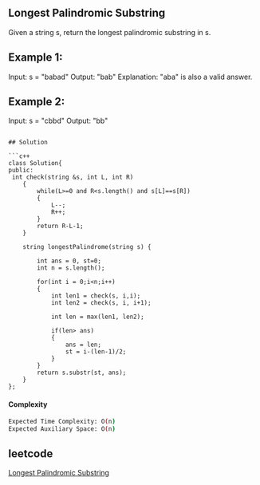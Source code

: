 ## Longest Palindromic Substring
Given a string s, return the longest palindromic substring in s.

 
 

## Example 1:

Input: s = "babad"
Output: "bab"
Explanation: "aba" is also a valid answer.
## Example 2:

Input: s = "cbbd"
Output: "bb"
 
```

## Solution 

```c++
class Solution{
public:
 int check(string &s, int L, int R)
    {
        while(L>=0 and R<s.length() and s[L]==s[R])
        {
            L--;
            R++;
        }
        return R-L-1;
    }
    
    string longestPalindrome(string s) {
        
        int ans = 0, st=0;
        int n = s.length();
        
        for(int i = 0;i<n;i++)
        {
            int len1 = check(s, i,i);
            int len2 = check(s, i, i+1);
            
            int len = max(len1, len2);
            
            if(len> ans)
            {
                ans = len;
                st = i-(len-1)/2;
            }
        }
        return s.substr(st, ans);
    }
};
```
#### Complexity
```bash
Expected Time Complexity: O(n)
Expected Auxiliary Space: O(n)


```
## leetcode
[Longest Palindromic Substring](https://leetcode.com/problems/longest-palindromic-substring/description/)
